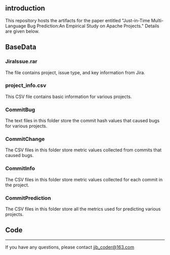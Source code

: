 ## introduction
This repository hosts the artifacts for the paper entitled "Just-in-Time Multi-Language Bug Prediction:An Empirical Study on Apache Projects." Details are given below.
## BaseData
### JiraIssue.rar
The file contains project, issue type, and key information from Jira.
### project_info.csv
This CSV file contains basic information for various projects.
### CommitBug
The text files in this folder store the commit hash values that caused bugs for various projects.
### CommitChange
The CSV files in this folder store metric values collected from commits that caused bugs.
### CommitInfo
The CSV files in this folder store metric values collected for each commit in the project.
### CommitPrediction
The CSV files in this folder store all the metrics used for predicting various projects.
## Code
---
If you have any questions, please contact jjb_coder@163.com
